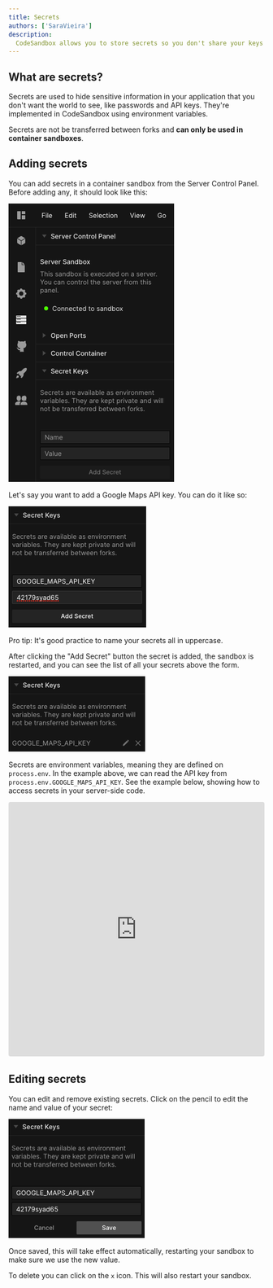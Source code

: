 ```yaml
---
title: Secrets
authors: ['SaraVieira']
description:
  CodeSandbox allows you to store secrets so you don't share your keys
---
```


## What are secrets?

Secrets are used to hide sensitive information in your application that you
don't want the world to see, like passwords and API keys. They're implemented in CodeSandbox using
environment variables.

Secrets are not be transferred between forks and **can only be used in
container sandboxes**.

## Adding secrets

You can add secrets in a container sandbox from the Server Control Panel. Before adding any, it
should look like this:

![No Secrets](./images/secrets-1.png)

Let's say you want to add a Google Maps API key. You can do it like so:

![Map Secrets](./images/secrets-2.png)

Pro tip: It's good practice to name your secrets all in uppercase.

After clicking the "Add Secret" button the secret is added, the sandbox is
restarted, and you can see the list of all your secrets above the form.

![Secrets](./images/secrets-3.png)

Secrets are environment variables, meaning they are defined on
`process.env`. In the example above, we can read the API key from
`process.env.GOOGLE_MAPS_API_KEY`. See the example below, showing how to access secrets in your server-side code.

<iframe
     src="https://codesandbox.io/embed/broken-resonance-35lyl?codemirror=1&fontsize=14&hidenavigation=1&theme=dark"
     style="width:100%; height:500px; border:0; border-radius: 4px; overflow:hidden;"
     title="broken-resonance-35lyl"
     allow="geolocation; microphone; camera; midi; vr; accelerometer; gyroscope; payment; ambient-light-sensor; encrypted-media; usb"
     sandbox="allow-modals allow-forms allow-popups allow-scripts allow-same-origin"
   ></iframe>

## Editing secrets

You can edit and remove existing secrets. Click on the pencil to edit the name and value of your secret:

![Icons](./images/secrets-4.png)

Once saved, this will take effect automatically, restarting your sandbox to
make sure we use the new value.

To delete you can click on the `x` icon. This will
also restart your sandbox.
